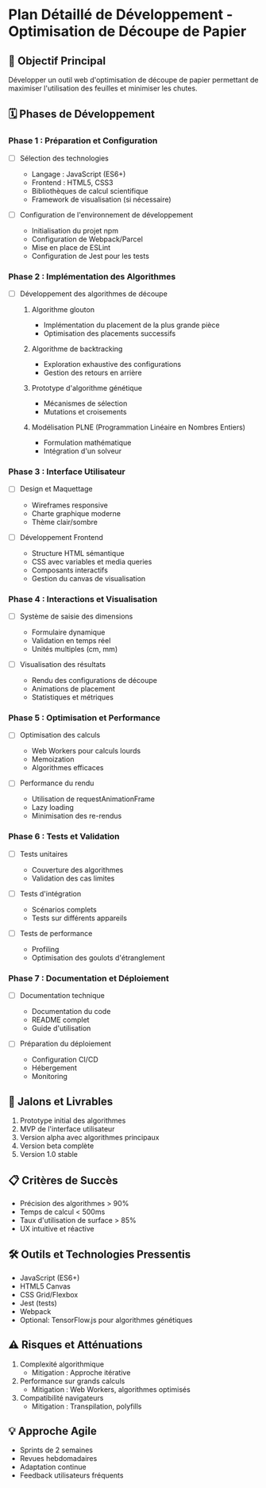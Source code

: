 # Plan Détaillé de Développement - Optimisation de Découpe de Papier

## 🎯 Objectif Principal
Développer un outil web d'optimisation de découpe de papier permettant de maximiser l'utilisation des feuilles et minimiser les chutes.

## 🗓️ Phases de Développement

### Phase 1 : Préparation et Configuration
- [ ] Sélection des technologies
  - Langage : JavaScript (ES6+)
  - Frontend : HTML5, CSS3
  - Bibliothèques de calcul scientifique
  - Framework de visualisation (si nécessaire)

- [ ] Configuration de l'environnement de développement
  - Initialisation du projet npm
  - Configuration de Webpack/Parcel
  - Mise en place de ESLint
  - Configuration de Jest pour les tests

### Phase 2 : Implémentation des Algorithmes
- [ ] Développement des algorithmes de découpe
  1. Algorithme glouton
     - Implémentation du placement de la plus grande pièce
     - Optimisation des placements successifs
  
  2. Algorithme de backtracking
     - Exploration exhaustive des configurations
     - Gestion des retours en arrière
  
  3. Prototype d'algorithme génétique
     - Mécanismes de sélection
     - Mutations et croisements
  
  4. Modélisation PLNE (Programmation Linéaire en Nombres Entiers)
     - Formulation mathématique
     - Intégration d'un solveur

### Phase 3 : Interface Utilisateur
- [ ] Design et Maquettage
  - Wireframes responsive
  - Charte graphique moderne
  - Thème clair/sombre

- [ ] Développement Frontend
  - Structure HTML sémantique
  - CSS avec variables et media queries
  - Composants interactifs
  - Gestion du canvas de visualisation

### Phase 4 : Interactions et Visualisation
- [ ] Système de saisie des dimensions
  - Formulaire dynamique
  - Validation en temps réel
  - Unités multiples (cm, mm)

- [ ] Visualisation des résultats
  - Rendu des configurations de découpe
  - Animations de placement
  - Statistiques et métriques

### Phase 5 : Optimisation et Performance
- [ ] Optimisation des calculs
  - Web Workers pour calculs lourds
  - Memoization
  - Algorithmes efficaces

- [ ] Performance du rendu
  - Utilisation de requestAnimationFrame
  - Lazy loading
  - Minimisation des re-rendus

### Phase 6 : Tests et Validation
- [ ] Tests unitaires
  - Couverture des algorithmes
  - Validation des cas limites

- [ ] Tests d'intégration
  - Scénarios complets
  - Tests sur différents appareils

- [ ] Tests de performance
  - Profiling
  - Optimisation des goulots d'étranglement

### Phase 7 : Documentation et Déploiement
- [ ] Documentation technique
  - Documentation du code
  - README complet
  - Guide d'utilisation

- [ ] Préparation du déploiement
  - Configuration CI/CD
  - Hébergement
  - Monitoring

## 🚦 Jalons et Livrables
1. Prototype initial des algorithmes
2. MVP de l'interface utilisateur
3. Version alpha avec algorithmes principaux
4. Version beta complète
5. Version 1.0 stable

## 📋 Critères de Succès
- Précision des algorithmes > 90%
- Temps de calcul < 500ms
- Taux d'utilisation de surface > 85%
- UX intuitive et réactive

## 🛠️ Outils et Technologies Pressentis
- JavaScript (ES6+)
- HTML5 Canvas
- CSS Grid/Flexbox
- Jest (tests)
- Webpack
- Optional: TensorFlow.js pour algorithmes génétiques

## ⚠️ Risques et Atténuations
1. Complexité algorithmique
   - Mitigation : Approche itérative
2. Performance sur grands calculs
   - Mitigation : Web Workers, algorithmes optimisés
3. Compatibilité navigateurs
   - Mitigation : Transpilation, polyfills

## 💡 Approche Agile
- Sprints de 2 semaines
- Revues hebdomadaires
- Adaptation continue
- Feedback utilisateurs fréquents
